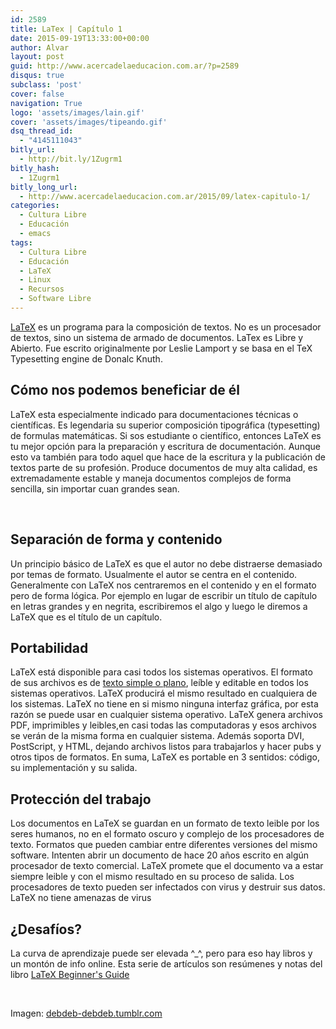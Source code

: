 ```yaml
---
id: 2589
title: LaTex | Capítulo 1
date: 2015-09-19T13:33:00+00:00
author: Alvar
layout: post
guid: http://www.acercadelaeducacion.com.ar/?p=2589
disqus: true
subclass: 'post'
cover: false
navigation: True
logo: 'assets/images/lain.gif'
cover: 'assets/images/tipeando.gif'
dsq_thread_id:
  - "4145111043"
bitly_url:
  - http://bit.ly/1Zugrm1
bitly_hash:
  - 1Zugrm1
bitly_long_url:
  - http://www.acercadelaeducacion.com.ar/2015/09/latex-capitulo-1/
categories:
  - Cultura Libre
  - Educación
  - emacs
tags:
  - Cultura Libre
  - Educación
  - LaTeX
  - Linux
  - Recursos
  - Software Libre
---
```




<a href="http://www.latex-project.org/">LaTeX</a> es un programa para la composición de textos. No es un procesador de textos, sino un sistema de armado de documentos. LaTex es Libre y Abierto. Fue escrito originalmente por Leslie Lamport y se basa en el TeX Typesetting engine de Donalc Knuth.

</div>
</div>
<div id="outline-container-orgheadline2" class="outline-2">
<h2 id="orgheadline2">Cómo nos podemos beneficiar de él</h2>
<div id="text-orgheadline2" class="outline-text-2">

LaTeX esta especialmente indicado para documentaciones técnicas o científicas. Es legendaria su superior composición tipográfica (typesetting) de formulas matemáticas. Si sos estudiante o científico, entonces LaTeX es tu mejor opción para la preparación y escritura de documentación. Aunque esto va también para todo aquel que hace de la escritura y la publicación de textos parte de su profesión. Produce documentos de muy alta calidad, es extremadamente estable y maneja documentos complejos de forma sencilla, sin importar cuan grandes sean.

&nbsp;

</div>
</div>
<!--more-->
<div id="outline-container-orgheadline3" class="outline-2">
<h2 id="orgheadline3">Separación de forma y contenido</h2>
<div id="text-orgheadline3" class="outline-text-2">

Un principio básico de LaTeX es que el autor no debe distraerse demasiado por temas de formato. Usualmente el autor se centra en el contenido. Generalmente con LaTeX nos centraremos en el contenido y en el formato pero de forma lógica. Por ejemplo en lugar de escribir un título de capítulo en letras grandes y en negrita, escribiremos el algo y luego le diremos a LaTeX que es el título de un capítulo.

</div>
</div>
<div id="outline-container-orgheadline4" class="outline-2">
<h2 id="orgheadline4">Portabilidad</h2>
<div id="text-orgheadline4" class="outline-text-2">

LaTeX está disponible para casi todos los sistemas operativos. El formato de sus archivos es de <a href="https://es.wikipedia.org/wiki/Archivo_de_texto">texto simple o plano</a>, leíble y editable en todos los sistemas operativos. LaTeX producirá el mismo resultado en cualquiera de los sistemas. LaTeX no tiene en si mismo ninguna interfaz gráfica, por esta razón se puede usar en cualquier sistema operativo. LaTeX genera archivos PDF, imprimibles y leibles,en casi todas las computadoras y esos archivos se verán de la misma forma en cualquier sistema. Además soporta DVI, PostScript, y HTML, dejando archivos listos para trabajarlos y hacer pubs y otros tipos de formatos. En suma, LaTeX es portable en 3 sentidos: código, su implementación y su salida.

</div>
</div>
<div id="outline-container-orgheadline5" class="outline-2">
<h2 id="orgheadline5">Protección del trabajo</h2>
<div id="text-orgheadline5" class="outline-text-2">

Los documentos en LaTeX se guardan en un formato de texto leible por los seres humanos, no en el formato oscuro y complejo de los procesadores de texto. Formatos que pueden cambiar entre diferentes versiones del mismo software. Intenten abrir un documento de hace 20 años escrito en algún procesador de texto comercial. LaTeX promete que el documento va a estar siempre leible y con el mismo resultado en su proceso de salida. Los procesadores de texto pueden ser infectados con virus y destruir sus datos. LaTeX no tiene amenazas de virus

</div>
</div>
<div id="outline-container-orgheadline6" class="outline-2">
<h2 id="orgheadline6">¿Desafíos?</h2>
<div id="text-orgheadline6" class="outline-text-2">

La curva de aprendizaje puede ser elevada ^_^, pero para eso hay libros y un montón de info online. Esta serie de artículos son resúmenes y notas del libro <a href="http://shop.oreilly.com/product/9781847199867.do">LaTeX Beginner's Guide</a>

</div>
</div>
&nbsp;

Imagen: <a href="http://debdeb-debdeb.tumblr.com/post/121745844096/working-on-my-book-tomorrow-found-out-ill-only">debdeb-debdeb.tumblr.com</a>

